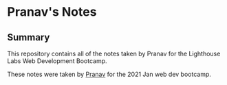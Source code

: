# Pranav's Notes

## Summary
This repository contains all of the notes taken by Pranav for the Lighthouse Labs Web Development Bootcamp. 

These notes were taken by [Pranav](https://github.com/prnvthir14) for the 2021 Jan web dev bootcamp.